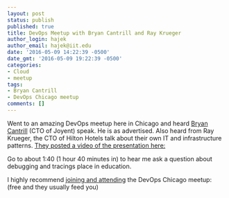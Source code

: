 ```yaml
---
layout: post
status: publish
published: true
title: DevOps Meetup with Bryan Cantrill and Ray Krueger
author_login: hajek
author_email: hajek@iit.edu
date: '2016-05-09 14:22:39 -0500'
date_gmt: '2016-05-09 19:22:39 -0500'
categories:
- Cloud
- meetup
tags:
- Bryan Cantrill
- DevOps Chicago meetup
comments: []
---
```


Went to an amazing DevOps meetup here in Chicago and heard [Bryan Cantrill](http://dtrace.org/blogs/bmc/ "Bryan Cantrill") (CTO of Joyent) speak.  He is as advertised.  Also heard from Ray Krueger, the CTO of Hilton Hotels talk about their own IT and infrastructure patterns.  [They posted a video of the presentation here:](https://vimeo.com/165120806 "Meetup with Bryan Cantrill and Ray Krueger")

Go to about 1:40 (1 hour 40 minutes in) to hear me ask a question about debugging and tracings place in education.

I highly recommend [joining and attending](http://www.meetup.com/devops/?gj=wc1d.2_c&rv=wc1d.2_c "join and attend") the DevOps Chicago meetup: (free and they usually feed you)
